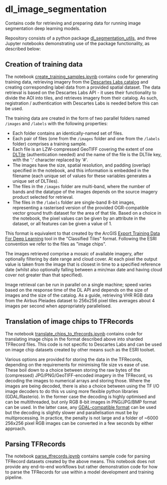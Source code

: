 # dl_image_segmentation

Contains code for retrieving and preparing data for running image segmentation deep learning models.

Repository consists of a python package [dl_segmentation_utils](./dl_segmentation_utils/), and three Jupyter notebooks  demonstrating use of the package functionality, as described below: 

## Creation of training data

The notebook [create_training_samples.ipynb](./create_training_samples.ipynb) contains code for generating training data, retrieving imagery from the [Descartes Labs catalog](https://www.descarteslabs.com/#dataRefinery) and creating corresponding label data from a provided spatial dataset. The data retrieval is based on the Descartes Labs API - it uses their functionality to divide the AOI into tiles, and retrieves imagery from their catalog. As such, registration / authentication with Descartes Labs is needed before this can be used.

The training data are created in the form of two parallel folders named `/images` and `/labels` with the following properties:
* Each folder contains an identically-named set of files. 
* Each pair of files (one from the `/images` folder and one from the `/labels` folder) comprises a training sample. 
* Each file is an LZW-compressed GeoTIFF covering the extent of one [DLTile](https://docs.descarteslabs.com/descarteslabs/scenes/docs/geocontext.html#descarteslabs.scenes.geocontext.DLTile) (authentication needed) and the name of the file is the DLTile key, with the ':' character replaced by '#'. 
* The images have the size, spatial resolution, and padding (overlap) specified in the notebook, and this information is embedded in the filename (each unique set of values for these variables generates a unique set of DLTiles). 
* The files in the `/images` folder are multi-band, where the number of bands and the datatype of the images depends on the source imagery product selected for retrieval. 
* The files in the `/labels` folder are single-band 8-bit images, representing a rasterised version of the provided OGR-compatible vector ground truth dataset for the area of that tile. Based on a choice in the notebook, the pixel values can be given by an attribute in the dataset, or all features can be given a value of 1.

This format is equivalent to that created by the ArcGIS [Export Training Data For Deep Learning](https://pro.arcgis.com/en/pro-app/latest/tool-reference/image-analyst/export-training-data-for-deep-learning.htm) tool in the "Classified Tiles" format. Following the ESRI convention we refer to the files as "image chips".

The images retrieved comprise a mosaic of available imagery, after optionally filtering by date range and cloud cover. At each pixel the output value is taken from the image that is closest in time to a specified reference date  (whilst also optionally falling between a min/max date and having cloud cover not greater than that specified). 

Image retrieval can be run in parallel on a single machine; speed varies based on the response time of the DL API and depends on the size of images and the size of the catalog. As a guide, retrieving VHR RGB data from the Airbus Pleiades dataset to 256x256 pixel tiles averages about 4 images per second when appropriately parallelised.

## Translation of image chips to TFRecords

The notebook [translate_chips_to_tfrecords.ipynb](./translate_chips_to_tfrecords.ipynb) contains code for translating image chips in the format described above into sharded TFRecord files. This code is not specific to Descartes Labs and can be used on image chip datasets created by other means such as the ESRI toolset.

Various options are provided for storing the data in the TFRecords, depending on the requirements for minimising file size vs ease of use. These boil down to a choice between storing the raw bytes of the (compressed) JPG/PNG/GeoTIFF-encoded imagery in the TFRecord, vs decoding the images to numerical arrays and storing those. Where the images are being decoded, there is also a choice between using the TF I/O image decoders to do this vs using more flexible python libraries (GDAL/Rasterio). In the former case the decoding is highly optimised and can be multithreaded, but only RGB 8-bit images in PNG/JPG/BMP format can be used. In the latter case, any [GDAL-compatible format](https://gdal.org/drivers/raster/index.html) can be used but the decoding is slightly slower and parallelisation must be by multiprocessing. In practice, the penalty is not large and a folder of ~6000 256x256 pixel RGB images can be converted in a few seconds by either approach.

## Parsing TFRecords

The notebook [parse_tfrecords.ipynb](./parse_tfrecords.py) contains sample code for parsing TFRecord datasets created by the above means. This notebook does not provide any end-to-end workflows but rather demonstration code for how to parse the TFRecords for use within a model development and training pipeline.

